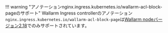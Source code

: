 !!! warning "アノテーションnginx.ingress.kubernetes.io/wallarm-acl-block-pageのサポート"
    Wallarm Ingress controllerのアノテーション`nginx.ingress.kubernetes.io/wallarm-acl-block-page`は[Wallarm nodeバージョン2.18](/admin-en/configuration-guides/configure-block-page-and-code/)でのみサポートされています。